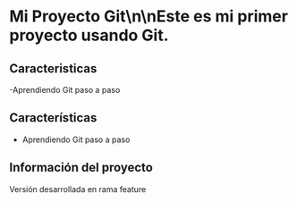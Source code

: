 # Mi Proyecto Git\n\nEste es mi primer proyecto usando Git.
## Caracteristicas
-Aprendiendo Git paso a paso

## Características
- Aprendiendo Git paso a paso
## Información del proyecto
Versión desarrollada en rama feature
